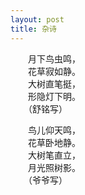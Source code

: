 ```yaml
---
layout: post
title: 杂诗
---
```


  
　　月下鸟虫鸣，    
　　花草寂如静。    
　　大树直笔挺，    
　　形隐灯下明。    
　　（舒铭写）
    
    
    
　　鸟儿仰天鸣，    
　　花草卧地静。    
　　大树笔直立，    
　　月光照树影。    
　　（爷爷写）    

